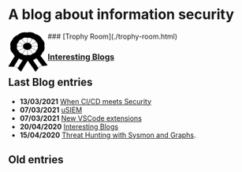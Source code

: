 # A blog about information security
<img align="left" width="80" height="80" src="https://github.com/SecSamDev/secsamdev.github.io/raw/master/assets/img/achievement.svg" alt="Throphy room">
### [Trophy Room](./trophy-room.html)


### [Interesting Blogs](./entries/interesting-blogs.md)

## Last Blog entries

* **13/03/2021**  [When CI/CD meets Security](./entries/testing-siem-integration.md)
* **07/03/2021**  [uSIEM](./entries/usiem-framework.md)
* **07/03/2021**  [New VSCode extensions](./entries/vscode-extensions.md)
* **20/04/2020**  [Interesting Blogs](./entries/interesting-blogs.md)
* **15/04/2020**  [Threat Hunting with Sysmon and Graphs](./entries/sysmon-graph.html).


## Old entries